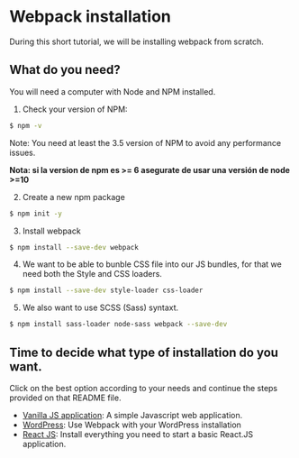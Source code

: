 # Webpack installation

During this short tutorial, we will be installing webpack from scratch.

## What do you need?
You will need a computer with Node and NPM installed.

1. Check your version of NPM:

```sh
$ npm -v
```

Note: You need at least the 3.5 version of NPM to avoid any performance issues.


**Nota: si la version de npm es >= 6 asegurate de usar una versión de node >=10**

2. Create a new npm package

```sh
$ npm init -y
```

3. Install webpack

```sh
$ npm install --save-dev webpack
```

4. We want to be able to bunble CSS file into our JS bundles, for that we need both the Style and CSS loaders.

```sh
$ npm install --save-dev style-loader css-loader
```

5. We also want to use SCSS (Sass) syntaxt.

```sh
$ npm install sass-loader node-sass webpack --save-dev
```

## Time to decide what type of installation do you want.

Click on the best option according to your needs and continue the steps provided on that README file.

 - [Vanilla JS application](/configurations/VANILLAJS.md): A simple Javascript web application.
 - [WordPress](/configurations/WORDPRESS.md): Use Webpack with your WordPress installation
 - [React JS](/configurations/REACTJS.md): Install everything you need to start a basic React.JS application.

